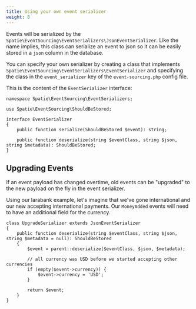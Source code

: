 ```yaml
---
title: Using your own event serializer
weight: 8
---
```


Events will be serialized by the `Spatie\EventSourcing\EventSerializers\JsonEventSerializer`. Like the name implies, this class can serialize an event to json so it can be easily stored in a `json` column in the database.

You can specify your own serializer by creating a class that implements `Spatie\EventSourcing\EventSerializers\EventSerializer` and specifying the class in the `event_serializer` key of the `event-sourcing.php` config file.

This is the content of the `EventSerializer` interface:

```
namespace Spatie\EventSourcing\EventSerializers;

use Spatie\EventSourcing\ShouldBeStored;

interface EventSerializer
{
    public function serialize(ShouldBeStored $event): string;

    public function deserialize(string $eventClass, string $json, string $metadata): ShouldBeStored;
}
```

## Upgrading Events

If an event payload has changed overtime, old events can be "upgraded" to the new payload on the fly
in the event serializer. 

Using our larabank example, let's imagine that we've gone international and our new accepting 
international payments. Our `MoneyAdded` events will need to have an additional field for
the currency.

```
class UpgradeSerializer extends JsonEventSerializer
{
    public function deserialize(string $eventClass, string $json, string $metadata = null): ShouldBeStored
    {
        $event = parent::deserialize($eventClass, $json, $metadata);

        // all currency was USD before we started accepting other currencies
        if (empty($event->currency)) {
            $event->currency = 'USD';
        }

        return $event;
    }
}
